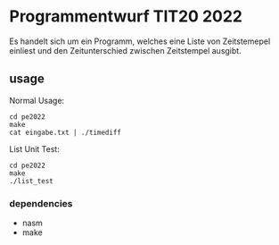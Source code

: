 # Programmentwurf TIT20 2022
Es handelt sich um ein Programm, welches eine Liste von Zeitstemepel einliest und den Zeitunterschied zwischen Zeitstempel ausgibt.

## usage
Normal Usage:
```
cd pe2022
make
cat eingabe.txt | ./timediff
```

List Unit Test:
```
cd pe2022
make
./list_test
```

### dependencies
 - nasm
 - make
